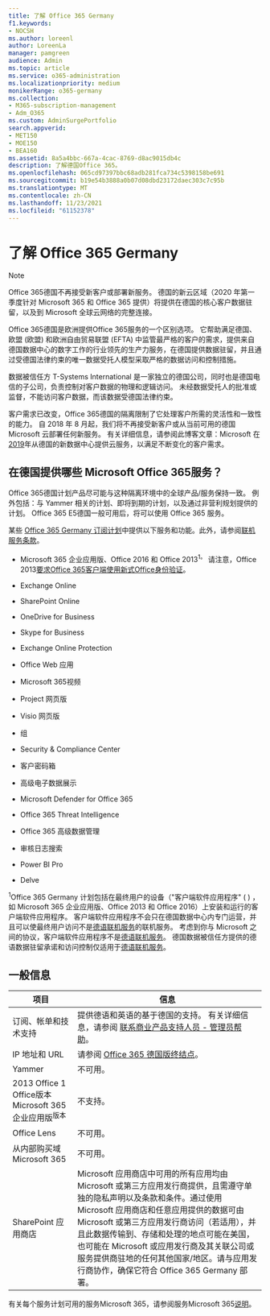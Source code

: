 ```yaml
---
title: 了解 Office 365 Germany
f1.keywords:
- NOCSH
ms.author: loreenl
author: LoreenLa
manager: pamgreen
audience: Admin
ms.topic: article
ms.service: o365-administration
ms.localizationpriority: medium
monikerRange: o365-germany
ms.collection:
- M365-subscription-management
- Adm_O365
ms.custom: AdminSurgePortfolio
search.appverid:
- MET150
- MOE150
- BEA160
ms.assetid: 8a5a4bbc-667a-4cac-8769-d8ac9015db4c
description: 了解德国Office 365。
ms.openlocfilehash: 065cd97397bbc68adb281fca734c5398158be691
ms.sourcegitcommit: b19e54b3888a0b07d08dbd23172daec303c7c95b
ms.translationtype: MT
ms.contentlocale: zh-CN
ms.lasthandoff: 11/23/2021
ms.locfileid: "61152378"
---
```

# <a name="learn-about-office-365-germany"></a>了解 Office 365 Germany

> [!NOTE]
> Office 365德国不再接受新客户或部署新服务。 德国的新云区域（2020 年第一季度针对 Microsoft 365 和 Office 365 提供）将提供在德国的核心客户数据驻留，以及到 Microsoft 全球云网络的完整连接。

Office 365德国是欧洲提供Office 365服务的一个区别选项。 它帮助满足德国、欧盟 (欧盟) 和欧洲自由贸易联盟 (EFTA) 中监管最严格的客户的需求，提供来自德国数据中心的数字工作的行业领先的生产力服务，在德国提供数据驻留，并且通过受德国法律约束的唯一数据受托人模型采取严格的数据访问和控制措施。
  
数据被信任方 T-Systems International 是一家独立的德国公司，同时也是德国电信的子公司，负责控制对客户数据的物理和逻辑访问。 未经数据受托人的批准或监督，不能访问客户数据，而该数据受德国法律约束。
  
客户需求已改变，Office 365德国的隔离限制了它处理客户所需的灵活性和一致性的能力。 自 2018 年 8 月起，我们将不再接受新客户或从当前可用的德国 Microsoft 云部署任何新服务。 有关详细信息，请参阅此博客文章：Microsoft 在 [2019](https://go.microsoft.com/fwlink/p/?linkid=839016)年从德国的新数据中心提供云服务，以满足不断变化的客户需求。
  
## <a name="which-microsoft-online-services-are-available-in-office-365-germany"></a>在德国提供哪些 Microsoft Office 365服务？

Office 365德国计划产品尽可能与这种隔离环境中的全球产品/服务保持一致。 例外包括：与 Yammer 相关的计划、即将到期的计划，以及通过非营利规划提供的计划。 Office 365 E5德国一般可用后，将可以使用 Office 365 服务。 
  
某些 [Office 365 Germany 订阅计划](https://go.microsoft.com/fwlink/p/?linkid=839016)中提供以下服务和功能。此外，请参阅[联机服务条款](https://microsoftvolumelicensing.com/DocumentSearch.aspx?Mode=3&amp;DocumentTypeId=46)。
  
- Microsoft 365 企业应用版、Office 2016 和 Office 2013<sup>1。</sup> 请注意，Office 2013[要求Office 365客户端使用新式Office身份验证](../../enterprise/modern-auth-for-office-2013-and-2016.md)。
    
- Exchange Online
    
- SharePoint Online
    
- OneDrive for Business
    
- Skype for Business
    
- Exchange Online Protection
    
- Office Web 应用
    
- Microsoft 365视频
    
- Project 网页版
    
- Visio 网页版
    
- 组
    
- Security &amp; Compliance Center
    
- 客户密码箱
    
- 高级电子数据展示
    
- Microsoft Defender for Office 365
    
- Office 365 Threat Intelligence
    
- Office 365 高级数据管理
    
- 审核日志搜索
    
- Power BI Pro
    
- Delve
    
<sup>1</sup>Office 365 Germany 计划包括在最终用户的设备（"客户端软件应用程序" ( ) ，如 Microsoft 365 企业应用版、Office 2013 和 Office 2016）上安装和运行的客户端软件应用程序。 客户端软件应用程序不会只在德国数据中心内专门运营，并且可以使最终用户访问不是[德语联机服务](https://microsoftvolumelicensing.com/DocumentSearch.aspx?Mode=3&amp;DocumentTypeId=58)的联机服务。 考虑到你与 Microsoft 之间的协议，客户端软件应用程序不是[德语联机服务](https://microsoftvolumelicensing.com/DocumentSearch.aspx?Mode=3&amp;DocumentTypeId=58)。 德国数据被信任方提供的德语数据驻留承诺和访问控制仅适用于[德语联机服务](https://microsoftvolumelicensing.com/DocumentSearch.aspx?Mode=3&amp;DocumentTypeId=58)。
  
## <a name="general-information"></a>一般信息

|项目|信息|
|-----|-----|
|订阅、帐单和技术支持  <br/> |提供德语和英语的基于德国的支持。 有关详细信息，请参阅 [联系商业产品支持人员 - 管理员帮助](../../business-video/get-help-support.md)。  <br/> |
|IP 地址和 URL  <br/> |请参阅 [Office 365 德国版终结点](../../enterprise/microsoft-365-germany-endpoints.md)。  <br/> |
|Yammer  <br/> |不可用。  <br/> |
|2013 Office 1 Office版本Microsoft 365 企业应用版<sup>版本</sup> <br/> |不支持。  <br/> |
|Office Lens  <br/> |不可用。  <br/> |
|从内部购买域Microsoft 365  <br/> |不可用。  <br/> |
|SharePoint 应用商店  <br/> |Microsoft 应用商店中可用的所有应用均由 Microsoft 或第三方应用发行商提供，且需遵守单独的隐私声明以及条款和条件。通过使用 Microsoft 应用商店和任意应用提供的数据可由 Microsoft 或第三方应用发行商访问（若适用），并且此数据传输到、存储和处理的地点可能在美国，也可能在 Microsoft 或应用发行商及其关联公司或服务提供商驻地的任何其他国家/地区。请与应用发行商协作，确保它符合 Office 365 Germany 部署。  <br/> |
   
有关每个服务计划可用的服务Microsoft 365，请参阅服务Microsoft 365[说明](/office365/servicedescriptions/office-365-platform-service-description/office-365-platform-service-description)。
